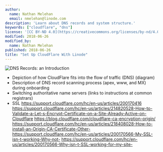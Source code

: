 ```yaml
---
author:
  name: Nathan Melehan
  email: nmelehan@linode.com
description: 'Learn about DNS records and system structure.'
keywords: ["cloudflare", "dns"]
license: '[CC BY-ND 4.0](https://creativecommons.org/licenses/by-nd/4.0)'
modified: 2018-06-26
modified_by:
  name: Nathan Melehan
published: 2018-06-26
title: "Set Up CloudFlare With Linode"
---
```


![DNS Records: an Introduction](dns-records-an-introduction.png "DNS Records: an Introduction")


-   Depiction of how CloudFlare fits into the flow of traffic (DNS) (diagram)
-   Description of DNS record scanning process (apex, www, and MX) during onboarding
-   Switching authoritative name servers (links to instructions at common registrars)
-   SSL
https://support.cloudflare.com/hc/en-us/articles/200170416
https://support.cloudflare.com/hc/en-us/articles/214820528-How-to-Validate-a-Let-s-Encrypt-Certificate-on-a-Site-Already-Active-on-Cloudflare
https://blog.cloudflare.com/cloudflare-ca-encryption-origin/
https://support.cloudflare.com/hc/en-us/articles/218408028-How-to-install-an-Origin-CA-Certificate-Other-
https://support.cloudflare.com/hc/en-us/articles/200170566-My-SSL-isn-t-working-Why-not-
https://support.cloudflare.com/hc/en-us/articles/200170566-Why-isn-t-SSL-working-for-my-site-